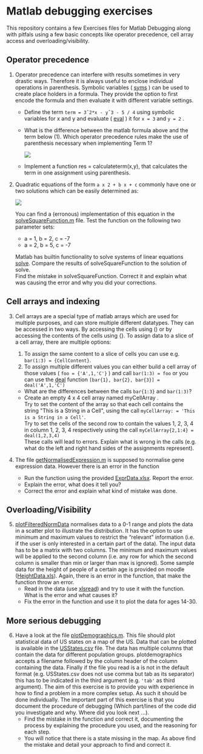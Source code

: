 # Matlab debugging exercises

This repository contains a few Exercises files for Matlab Debugging along with pitfals using a few basic concepts like operator precedence, cell array access and overloading/visibility. 

## Operator precedence

1. Operator precedence can interfere with results sometimes in very drastic ways. Therefore it is always
   useful to enclose individual operations in parenthesis. Symbolic variables ( [syms](http://nl.mathworks.com/help/symbolic/syms.html) ) can be used to create
   place holders in a formula. They provide the option to first encode the formula and then evaluate it
   with different variable settings.
   * Define the term `term = 3ˆ2*x - yˆ3 - 5 / 4` using symbolic variables for x and y and evaluate
     ( [eval](https://nl.mathworks.com/help/matlab/ref/eval.html) ) it for `x = 3` and `y = 2` .
   * What is the difference between the matlab formula above and the term below (1). Which
     operator precedence rules make the use of parenthesis necessary when implementing Term 1?

     <img src="https://render.githubusercontent.com/render/math?math=3^{2x} - \frac{y^3 - 5}{4}">
     
   * Implement a function res = calculateterm(x,y), that calculates the term in one assignment using
     parenthesis.
     
2. Quadratic equations of the form `a x 2 + b x + c` commonly have one or two solutions which can be
   easily determined as:
   
   <img src="https://render.githubusercontent.com/render/math?math=x_1,x_2 = \frac{-b}{2a} \pm\sqrt{\frac{b^2}{4a^2} - \frac{c}{a}}">
   
   You can find a (erronous) implementation of this equation in the [solveSquareFunction.m](exercises/solveSquareFunction.m) file. Test the
   function on the following two parameter sets:
   * a = 1, b = 2, c = -7
   * a = 2, b = 5, c = -7
   
   Matlab has builtin functionality to solve systems of linear equations [solve](http://se.mathworks.com/help/symbolic/solve.html). Compare the
   results of solveSquareFunction to the solution of solve.  
   Find the mistake in solveSquareFunction. Correct it and explain what was causing the error
   and why you did your corrections.
   
## Cell arrays and indexing

3. Cell arrays are a special type of matlab arrays which are used for multiple purposes, and can store
   multiple different datatypes. They can be accessed in two ways. By accessing the cells using () or
   by accessing the contents of the cells using {}. To assign data to a slice of a cell array, there are
   multiple options:
   1. To assign the same content to a slice of cells you can use e.g. `bar(1:3) = {CellContent}`.
   2. To assign multiple different values you can either build a cell array of those values ( `foo = {'A',1,'C'}` )
and call `bar(1:3) = foo` 
      or you can use the [deal](https://nl.mathworks.com/help/matlab/ref/deal.html) function `[bar{1}, bar{2}, bar{3}] = deal('A',1,'C')`
   * What are the differences between the calls `bar{1:3}` and `bar(1:3)`?
   * Create an empty 4 x 4 cell array named myCellArray .  
     Try to set the content of the array so that each cell contains the string "This is a String in a
     Cell", using the call `myCellArray: = 'This is a String in a Cell'`.  
     Try to set the cells of the second row to contain the values 1, 2, 3, 4 in column 1, 2, 3, 4
     respectively using the call `myCellArray{2,1:4} = deal(1,2,3,4)`  
     These calls will lead to errors. Explain what is wrong in the calls (e.g. what do the left and
     right hand sides of the assignments represent).
     
4. The file [getNormalisedExpression.m](exercises/solveSquareFunction.m) is supposed to normalise gene expression data. However there is an error in the function
   * Run the function using the provided [ExprData.xlsx](data/ExprData.xlsx). Report the error.
   * Explain the error, what does it tell you?
   * Correct the error and explain what kind of mistake was done.


## Overloading/Visibility
5. [plotFilteredNormData](exercises/plotFilteredNormData.m) normalises data to a 0-1 range and plots the data in a scatter plot to
   illustrate the distribution. It has the option to use minimum and maximum values to restrict the
   “relevant” information (i.e. if the user is only interested in a certain part of the data). The input
   data has to be a matrix with two columns. The minimum and maximum values will be applied to
   the second column (i.e. any row for which the second column is smaller than min or larger than
   max is ignored). Some sample data for the height of people of a certain age is provided on moodle
   ([HeightData.xls](data/HeightData.xls)). Again, there is an error in the function, that make the function throw an error.
   * Read in the data (use [xlsread](http://nl.mathworks.com/help/matlab/ref/xlsread.html)) and try to use it with the function. What is the error and what
     causes it?
   * Fix the error in the function and use it to plot the data for ages 14-30.   
   
## More serious debugging

6. Have a look at the file [plotDemographics.m](exercises/plotDemographics.m). This file should plot statistical data of US
   states on a map of the US. Data that can be plotted is available in the [USStates.csv](data/USStates.csv) file. The
   data has multiple columns that contain the data for different population groups. plotdemographics
   accepts a filename followed by the column header of the column containing the data. Finally if the
   file you read is a is not in the default format (e.g. USStates.csv does not use comma but tab as its
   separator) this has to be indicated in the third argument (e.g. `'tab'` as third argument). The aim of
   this exercise is to provide you with experience in how to find a problem in a more complex setup.
   As such it should be done individually. The important part of this exercise is that you document
   the procedure of debugging (Which part/lines of the code did you investigate and why. Where did
   you look next ...).
   * Find the mistake in the function and correct it, documenting the process by explaining the
     procedure you used, and the reasoning for each step.
   * You will notice that there is a state missing in the map. As above find the mistake and detail
     your approach to find and correct it.
